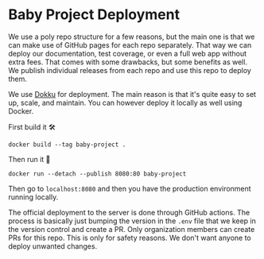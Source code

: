 # Baby Project Deployment
We use a poly repo structure for a few reasons, but the main one is that we can make use of
GitHub pages for each repo separately. That way we can deploy our documentation, test coverage, or even a full web app without extra fees. 
That comes with some drawbacks, but some benefits as well. We publish individual releases from
each repo and use this repo to deploy them.

We use [Dokku](https://dokku.com/) for deployment. The main reason is that it's quite easy to set up, scale, and maintain. You can however deploy it locally as well using Docker.

First build it 🛠
```shell
docker build --tag baby-project .
```
Then run it 🏃‍
```shell
docker run --detach --publish 8080:80 baby-project
```
Then go to 
`localhost:8080`
and then you have the production environment running locally.

The official deployment to the server is done through GitHub actions. The process is basically just bumping the version in
the `.env` file that we keep in the version control and create a PR. Only organization members can create PRs for this repo.
This is only for safety reasons. We don't want anyone to deploy unwanted changes.
